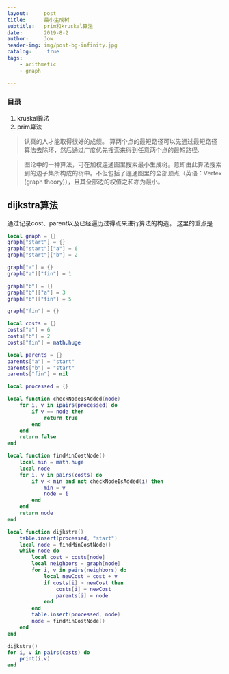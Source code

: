 ```yaml
---
layout:     post
title:      最小生成树
subtitle:   prim和kruskal算法
date:       2019-8-2
author:     Jow
header-img: img/post-bg-infinity.jpg
catalog: 	 true 
tags:
    - arithmetic
    - graph

---
```


### 目录
1. kruskal算法
2. prim算法

> 认真的人才能取得很好的成绩。
> 算两个点的最短路径可以先通过最短路径算法去除环，然后通过广度优先搜索来得到任意两个点的最短路径.




> 图论中的一种算法，可在加权连通图里搜索最小生成树。意即由此算法搜索到的边子集所构成的树中。不但包括了连通图里的全部顶点（英语：Vertex (graph theory)），且其全部边的权值之和亦为最小。

## dijkstra算法
通过记录cost、parent以及已经遍历过得点来进行算法的构造。
这里的重点是
```lua
local graph = {}
graph["start"] = {}
graph["start"]["a"] = 6
graph["start"]["b"] = 2

graph["a"] = {}
graph["a"]["fin"] = 1

graph["b"] = {}
graph["b"]["a"] = 3
graph["b"]["fin"] = 5

graph["fin"] = {}

local costs = {}
costs["a"] = 6
costs["b"] = 2
costs["fin"] = math.huge

local parents = {}
parents["a"] = "start"
parents["b"] = "start"
parents["fin"] = nil

local processed = {}

local function checkNodeIsAdded(node)
    for i, v in ipairs(processed) do
        if v == node then
            return true
        end
    end
    return false
end

local function findMinCostNode()
    local min = math.huge
    local node
    for i, v in pairs(costs) do
        if v < min and not checkNodeIsAdded(i) then
            min = v
            node = i
        end
    end
    return node
end

local function dijkstra()
    table.insert(processed, "start")
    local node = findMinCostNode()
    while node do
        local cost = costs[node]
        local neighbors = graph[node]
        for i, v in pairs(neighbors) do
            local newCost = cost + v
            if costs[i] > newCost then
                costs[i] = newCost
                parents[i] = node
            end
        end
        table.insert(processed, node)
        node = findMinCostNode()
    end
end

dijkstra()
for i, v in pairs(costs) do
    print(i,v)
end
```

